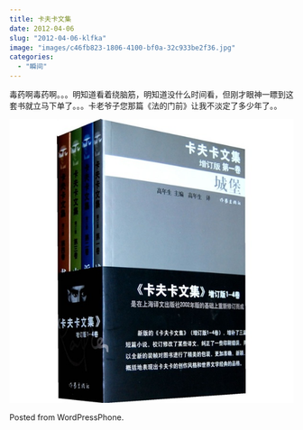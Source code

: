 ```yaml
---
title: 卡夫卡文集
date: 2012-04-06
slug: "2012-04-06-klfka"
image: "images/c46fb823-1806-4100-bf0a-32c933be2f36.jpg"
categories:
  - "瞬间"
---
```

毒药啊毒药啊。。。明知道看着绕脑筋，明知道没什么时间看，但刚才眼神一瞟到这套书就立马下单了。。。卡老爷子您那篇《法的门前》让我不淡定了多少年了。。

![](images/c46fb823-1806-4100-bf0a-32c933be2f36.jpg)

Posted from WordPressPhone.